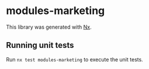 # modules-marketing

This library was generated with [Nx](https://nx.dev).

## Running unit tests

Run `nx test modules-marketing` to execute the unit tests.

